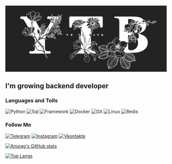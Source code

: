 ![Header](https://github.com/YxTiBlya/YxTiBlya/blob/main/assets/Yx%20Ti%20Blya2.jpg)

## I'm growing backend developer

### Languages and Tolls
![Python](https://img.shields.io/badge/-Python-090909?style=for-the-badge&logo=python)
![Sql](https://img.shields.io/badge/-SQL-090909?style=for-the-badge&logo=postgresql)
![Framework](https://img.shields.io/badge/-FRAMEWORK-090909?style=for-the-badge&logo=flask)
![Docker](https://img.shields.io/badge/-DOCKER-090909?style=for-the-badge&logo=docker)
![Git](https://img.shields.io/badge/-GIT-090909?style=for-the-badge&logo=git)
![Linux](https://img.shields.io/badge/-LINUX-090909?style=for-the-badge&logo=linux&logoColor=FFF)
![Redis](https://img.shields.io/badge/-REDIS-090909?style=for-the-badge&logo=redis)

### Follow Me
[![Telegram](https://img.shields.io/badge/-TELEGRAM-090909?style=for-the-badge&logo=telegram)](https://t.me/yxtiblya)
[![Instagram](https://img.shields.io/badge/-INSTAGRAM-090909?style=for-the-badge&logo=instagram)](https://instagram.com/016th)
[![Vkontakte](https://img.shields.io/badge/-VKONTAKTE-090909?style=for-the-badge&logo=vk&logoColor=4F7DB3)](https://vk.com/yxtiblya)

[![Anurag's GitHub stats](https://github-readme-stats.vercel.app/api?username=yxtiblya&show_icons=true&theme=dark)](https://github.com/anuraghazra/github-readme-stats)

[![Top Langs](https://github-readme-stats.vercel.app/api/top-langs/?username=yxtiblya&theme=dark)](https://github.com/anuraghazra/github-readme-stats)